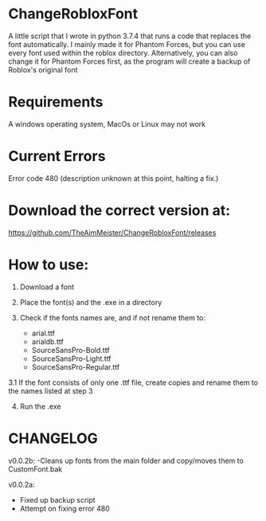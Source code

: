 # ChangeRobloxFont
A little script that I wrote in python 3.7.4 that runs a code that replaces the font automatically.
I mainly made it for Phantom Forces, but you can use every font used within the roblox directory.
Alternatively, you can also change it for Phantom Forces first, as the program will create a backup of Roblox's original font

# Requirements
A windows operating system, MacOs or Linux may not work

# Current Errors
Error code 480 (description unknown at this point, halting a fix.)

# Download the correct version at:
https://github.com/TheAimMeister/ChangeRobloxFont/releases

# How to use:
1. Download a font

2. Place the font(s) and the .exe in a directory

3. Check if the fonts names are, and if not rename them to:
   - arial.ttf
   - arialdb.ttf
   - SourceSansPro-Bold.ttf
   - SourceSansPro-Light.ttf
   - SourceSansPro-Regular.ttf

3.1 If the font consists of only one .ttf file,
        create copies and rename them to the names listed at step 3

4. Run the .exe


# CHANGELOG
v0.0.2b:
-Cleans up fonts from the main folder and copy/moves them to CustomFont.bak

v0.0.2a:
   - Fixed up backup script
   - Attempt on fixing error 480
